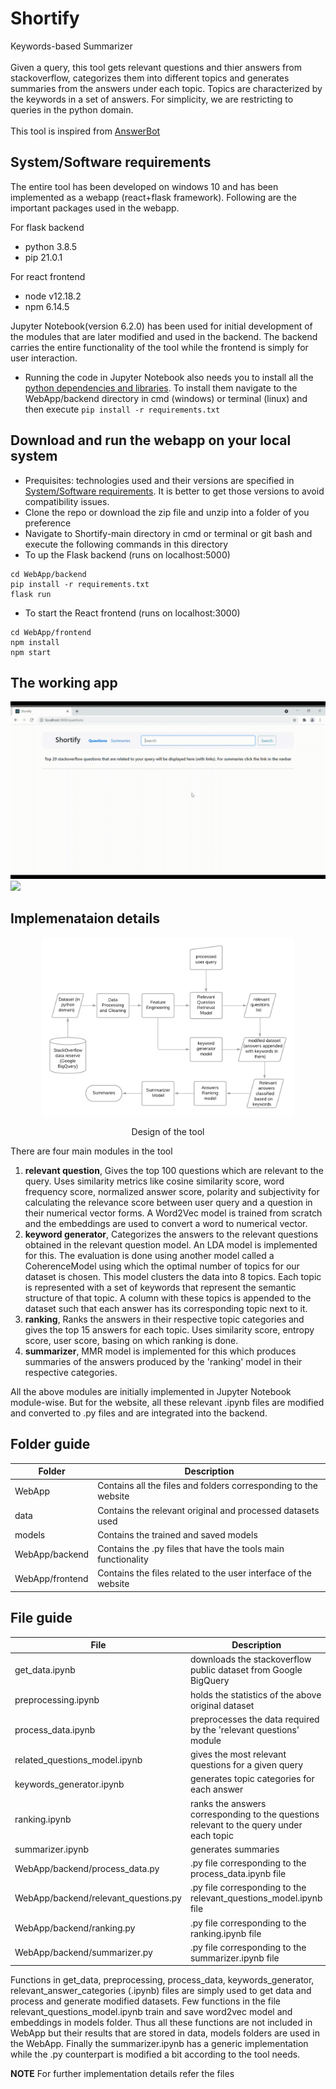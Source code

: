 # Shortify
Keywords-based Summarizer
<br>
<br>
Given a query, this tool gets relevant questions and thier answers from stackoverflow, categorizes them into different topics and generates summaries from the answers under each topic. Topics are characterized by the keywords in a set of answers. For simplicity, we are restricting to queries in the python domain.
<br>
<br>
This tool is inspired from <a href="http://www.mysmu.edu/faculty/davidlo/papers/ase17-answerbot.pdf" target="_blank">AnswerBot</a>

## System/Software requirements
The entire tool has been developed on windows 10 and has been implemented as a webapp (react+flask framework). Following are the important packages used in the webapp.

For flask backend
- python 3.8.5
- pip 21.0.1

For react frontend
- node v12.18.2
- npm 6.14.5

Jupyter Notebook(version 6.2.0) has been used for initial development of the modules that are later modified and used in the backend. The backend carries the entire functionality of the tool while the frontend is simply for user interaction.

- Running the code in Jupyter Notebook also needs you to install all the <a href="https://github.com/Bhavanasp/Shortify/blob/main/WebApp/backend/requirements.txt" target="_blank">python dependencies and libraries</a>. To install them navigate to the WebApp/backend directory in cmd (windows) or terminal (linux) and then execute ```pip install -r requirements.txt```

## Download and run the webapp on your local system
- Prequisites: technologies used and their versions are specified in [System/Software requirements](#systemsoftware-requirements). It is better to get those versions to avoid compatibility issues.
- Clone the repo or download the zip file and unzip into a folder of you preference
- Navigate to Shortify-main directory in cmd or terminal or git bash and execute the following commands in this directory
- To up the Flask backend (runs on localhost:5000)
```
cd WebApp/backend
pip install -r requirements.txt
flask run
```
- To start the React frontend (runs on localhost:3000)
```
cd WebApp/frontend
npm install
npm start
```

## The working app

![](images/questions.gif)
![](images/summaries.gif)

## Implemenataion details

<p align="center"><img src="images/shortify.png" height="80%" width="80%"/></p>
<p align="center">Design of the tool</p>

There are four main modules in the tool
1. **relevant question**, Gives the top 100 questions which are relevant to the query. Uses similarity metrics like cosine similarity score, word frequency score, normalized answer score, polarity and subjectivity for calculating the relevance score between user query and a question in their numerical vector forms. A Word2Vec model is trained from scratch and the embeddings are used to convert a word to numerical vector.
2. **keyword generator**, Categorizes the answers to the relevant questions obtained in the relevant question model. An LDA model is implemented for this. The evaluation is done using another model called a CoherenceModel using which the optimal number of topics for our dataset is chosen. This model clusters the data into 8 topics. Each topic is represented with a set of keywords that represent the semantic structure of that topic. A column with these topics is appended to the dataset such that each answer has its corresponding topic next to it.
3. **ranking**, Ranks the answers in their respective topic categories and gives the top 15 answers for each topic. Uses similarity score, entropy score, user score, basing on which ranking is done.
4. **summarizer**, MMR model is implemented for this which produces summaries of the answers produced by the 'ranking' model in their respective categories.

All the above modules are initially implemented in Jupyter Notebook module-wise. But for the website, all these relevant .ipynb files are modified and converted to .py files and are integrated into the backend.

## Folder guide
| Folder          | Description                                                     |
| --- | --- |
| WebApp          | Contains all the files and folders corresponding to the website |
| data            | Contains the relevant original and processed datasets used      |
| models          | Contains the trained and saved models                           |
| WebApp/backend  | Contains the .py files that have the tools main functionality   |
| WebApp/frontend | Contains the files related to the user interface of the website |

## File guide
| File                                 | Description                                                            |
| --- | --- |
| get_data.ipynb                       | downloads the stackoverflow public dataset from Google BigQuery        |
| preprocessing.ipynb                  | holds the statistics of the above original dataset                     |
| process_data.ipynb                   | preprocesses the data required by the 'relevant questions' module      |
| related_questions_model.ipynb        | gives the most relevant questions for a given query                    |
| keywords_generator.ipynb             | generates topic categories for each answer                             |
| ranking.ipynb                        | ranks the answers corresponding to the questions relevant to the query under each topic |
| summarizer.ipynb                     | generates summaries                                                   |
| WebApp/backend/process_data.py       | .py file corresponding to the process_data.ipynb file                  |   
| WebApp/backend/relevant_questions.py | .py file corresponding to the relevant_questions_model.ipynb file      |
| WebApp/backend/ranking.py            | .py file corresponding to the ranking.ipynb file                       |
| WebApp/backend/summarizer.py         | .py file corresponding to the summarizer.ipynb file                    |

Functions in get_data, preprocessing, process_data, keywords_generator, relevant_answer_categories (.ipynb) files are simply used to get data and process and generate modified datasets. Few functions in the file relevant_questions_model.ipynb train and save word2vec model and embeddings in models folder. Thus all these functions are not included in WebApp but their results that are stored in data, models folders are used in the WebApp. Finally the summarizer.ipynb has a generic implementation while the .py counterpart is modified a bit according to the tool needs.

**NOTE** For further implementation details refer the files
